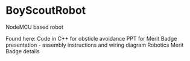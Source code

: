 # BoyScoutRobot
NodeMCU based robot

Found here:
Code in C++ for obsticle avoidance
PPT for Merit Badge presentation - assembly instructions and wiring diagram
Robotics Merit Badge details

